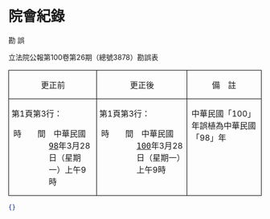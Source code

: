 # 院會紀錄


勘 誤

立法院公報第100卷第26期（總號3878）勘誤表

<table WIDTH="609" CELLPADDING="2" CELLSPACING="0"><col WIDTH="203"><col WIDTH="211"><col WIDTH="181"><tr VALIGN="TOP"><td WIDTH="203" STYLE="border-top: 1px solid #000000; border-bottom: 1px solid #000000; border-left: 1px solid #000000; border-right: none; padding-top: 0cm; padding-bottom: 0cm; padding-left: 0.05cm; padding-right: 0cm"><p CLASS="cjk" ALIGN="CENTER" STYLE="margin-left: 0.19cm; margin-right: 0.19cm">更正前</p></td><td WIDTH="211" STYLE="border-top: 1px solid #000000; border-bottom: 1px solid #000000; border-left: 1px solid #000000; border-right: none; padding-top: 0cm; padding-bottom: 0cm; padding-left: 0.05cm; padding-right: 0cm"><p CLASS="cjk" ALIGN="CENTER" STYLE="margin-left: 0.19cm; margin-right: 0.19cm">更正後</p></td><td WIDTH="181" STYLE="border: 1px solid #000000; padding: 0cm 0.05cm"><p CLASS="cjk" ALIGN="CENTER" STYLE="margin-left: 0.19cm; margin-right: 0.19cm">備　註</p></td></tr><tr VALIGN="TOP"><td WIDTH="203" STYLE="border-top: 1px solid #000000; border-bottom: 1px solid #000000; border-left: 1px solid #000000; border-right: none; padding-top: 0cm; padding-bottom: 0cm; padding-left: 0.05cm; padding-right: 0cm"><p CLASS="cjk" STYLE="margin-left: 0.09cm; margin-right: 0.19cm; margin-bottom: 0cm">第<span LANG="en-US">1</span>頁第<span LANG="en-US">3</span>行：</p><p CLASS="cjk" STYLE="margin-left: 2.05cm; margin-right: 0.19cm; text-indent: -1.86cm"><font FACE="華康中黑體, monospace">時　　間　</font>中華民國<span LANG="en-US"><font FACE="華康中黑體, monospace"><u>98</u></font></span>年<span LANG="en-US">3</span>月<span LANG="en-US">28</span>日（星期一）上午<span LANG="en-US">9</span>時</p></td><td WIDTH="211" STYLE="border-top: 1px solid #000000; border-bottom: 1px solid #000000; border-left: 1px solid #000000; border-right: none; padding-top: 0cm; padding-bottom: 0cm; padding-left: 0.05cm; padding-right: 0cm"><p CLASS="cjk" STYLE="margin-left: 0.09cm; margin-right: 0.19cm; margin-bottom: 0cm">第<span LANG="en-US">1</span>頁第<span LANG="en-US">3</span>行：</p><p CLASS="cjk" STYLE="margin-left: 2.05cm; margin-right: 0.19cm; text-indent: -1.86cm"><font FACE="華康中黑體, monospace">時　　間　</font>中華民國<span LANG="en-US"><font FACE="華康中黑體, monospace"><u>100</u></font></span>年<span LANG="en-US">3</span>月<span LANG="en-US">28</span>日（星期一）上午<span LANG="en-US">9</span>時</p></td><td WIDTH="181" STYLE="border: 1px solid #000000; padding: 0cm 0.05cm"><p CLASS="cjk" STYLE="margin-left: 0.19cm; margin-right: 0.19cm">中華民國「<span LANG="en-US">100</span>」年誤植為中華民國「<span LANG="en-US">98</span>」年</p></td></tr></table>



```json
{}

```


